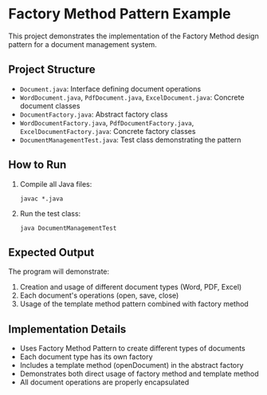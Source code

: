# Factory Method Pattern Example

This project demonstrates the implementation of the Factory Method design pattern for a document management system.

## Project Structure
- `Document.java`: Interface defining document operations
- `WordDocument.java`, `PdfDocument.java`, `ExcelDocument.java`: Concrete document classes
- `DocumentFactory.java`: Abstract factory class
- `WordDocumentFactory.java`, `PdfDocumentFactory.java`, `ExcelDocumentFactory.java`: Concrete factory classes
- `DocumentManagementTest.java`: Test class demonstrating the pattern

## How to Run
1. Compile all Java files:
   ```
   javac *.java
   ```

2. Run the test class:
   ```
   java DocumentManagementTest
   ```

## Expected Output
The program will demonstrate:
1. Creation and usage of different document types (Word, PDF, Excel)
2. Each document's operations (open, save, close)
3. Usage of the template method pattern combined with factory method

## Implementation Details
- Uses Factory Method Pattern to create different types of documents
- Each document type has its own factory
- Includes a template method (openDocument) in the abstract factory
- Demonstrates both direct usage of factory method and template method
- All document operations are properly encapsulated 